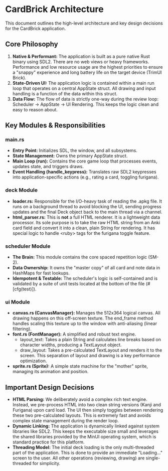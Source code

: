 # **CardBrick Architecture**

This document outlines the high-level architecture and key design decisions for the CardBrick application.

## **Core Philosophy**

1. **Native & Performant:** The application is built as a pure native Rust binary using SDL2. There are no web views or heavy frameworks. Performance and low resource usage are the highest priorities to ensure a "snappy" experience and long battery life on the target device (TrimUI Brick).  
2. **State-Driven UI:** The application logic is contained within a main run loop that operates on a central AppState struct. All drawing and input handling is a function of the data within this struct.  
3. **Data Flow:** The flow of data is strictly one-way during the review loop: Scheduler \-\> AppState \-\> UI Rendering. This keeps the logic clean and easy to reason about.

## **Key Modules & Responsibilities**

### **main.rs**

* **Entry Point:** Initializes SDL, the window, and all subsystems.  
* **State Management:** Owns the primary AppState struct.  
* **Main Loop (run):** Contains the core game loop that processes events, updates state, and triggers draws.  
* **Event Handling (handle\_keypress):** Translates raw SDL2 keypresses into application-specific actions (e.g., rating a card, toggling furigana).

### **deck Module**

* **loader.rs:** Responsible for the I/O-heavy task of reading the .apkg file. It runs on a background thread to avoid blocking the UI, sending progress updates and the final Deck object back to the main thread via a channel.  
* **html\_parser.rs:** This is **not** a full HTML renderer. It is a lightweight data processor. Its sole purpose is to take the raw HTML string from an Anki card field and convert it into a clean, plain String for rendering. It has special logic to handle \<ruby\> tags for the furigana toggle feature.

### **scheduler Module**

* **The Brain:** This module contains the core spaced repetition logic (SM-2).  
* **Data Ownership:** It owns the "master copy" of all card and note data in HashMaps for fast lookups.  
* **Idempotent & Testable:** The scheduler's logic is self-contained and is validated by a suite of unit tests located at the bottom of the file (\#\[cfg(test)\]).

### **ui Module**

* **canvas.rs (CanvasManager):** Manages the 512x364 logical canvas. All drawing happens on this off-screen texture. The end\_frame method handles scaling this texture up to the window with anti-aliasing (linear filtering).  
* **font.rs (FontManager):** A simplified and robust text engine.  
  * layout\_text: Takes a plain String and calculates line breaks based on character widths, producing a TextLayout object.  
  * draw\_layout: Takes a pre-calculated TextLayout and renders it to the screen. This separation of layout and drawing is a key performance optimization.  
* **sprite.rs (Sprite):** A simple state machine for the "mother" sprite, managing its animation and position.

## **Important Design Decisions**

* **HTML Parsing:** We deliberately avoid a complex rich text engine. Instead, we pre-process HTML into two clean string versions (Kanji and Furigana) upon card load. The UI then simply toggles between rendering these two pre-calculated layouts. This is extremely fast and avoids complex state management during the render loop.  
* **Dynamic Linking:** The application is dynamically linked against system libraries like SDL2. This keeps the executable size small and leverages the shared libraries provided by the MinUI operating system, which is standard practice for this platform.  
* **Threading Model:** The initial deck loading is the only multi-threaded part of the application. This is done to provide an immediate "Loading..." screen to the user. All other operations (reviewing, drawing) are single-threaded for simplicity.
